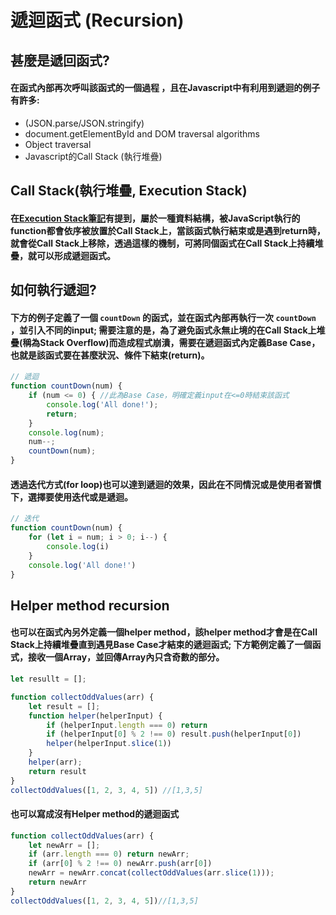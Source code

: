 # 遞迴函式 (Recursion)

## 甚麼是遞回函式?

#### 在函式內部再次呼叫該函式的一個過程 ，且在Javascript中有利用到遞迴的例子有許多:

* (JSON.parse/JSON.stringify)
* document.getElementById and DOM traversal algorithms
* Object traversal
* Javascript的Call Stack (執行堆疊)

## Call Stack(執行堆疊, Execution Stack)

#### 在[Execution Stack筆記](/#javascript/knowJs3)有提到，屬於一種資料結構，被JavaScript執行的function都會依序被放置於Call Stack上，當該函式執行結束或是遇到return時，就會從Call Stack上移除，透過這樣的機制，可將同個函式在Call Stack上持續堆疊，就可以形成遞迴函式。

## 如何執行遞迴?

#### 下方的例子定義了一個 `countDown` 的函式，並在函式內部再執行一次 `countDown` ，並引入不同的input; 需要注意的是，為了避免函式永無止境的在Call Stack上堆疊(稱為Stack Overflow)而造成程式崩潰，需要在遞迴函式內定義Base Case，也就是該函式要在甚麼狀況、條件下結束(return)。

``` js
// 遞迴
function countDown(num) {
    if (num <= 0) { //此為Base Case，明確定義input在<=0時結束該函式
        console.log('All done!');
        return;
    }
    console.log(num);
    num--;
    countDown(num);
}
```

#### 透過迭代方式(for loop)也可以達到遞迴的效果，因此在不同情況或是使用者習慣下，選擇要使用迭代或是遞迴。

``` js
// 迭代
function countDown(num) {
    for (let i = num; i > 0; i--) {
        console.log(i)
    }
    console.log('All done!')
}
```

## Helper method recursion

#### 也可以在函式內另外定義一個helper method，該helper method才會是在Call Stack上持續堆疊直到遇見Base Case才結束的遞迴函式; 下方範例定義了一個函式，接收一個Array，並回傳Array內只含奇數的部分。

``` js
let resullt = [];

function collectOddValues(arr) {
    let result = [];
    function helper(helperInput) {
        if (helperInput.length === 0) return
        if (helperInput[0] % 2 !== 0) result.push(helperInput[0])
        helper(helperInput.slice(1))
    }
    helper(arr);
    return result
}
collectOddValues([1, 2, 3, 4, 5]) //[1,3,5]
```

#### 也可以寫成沒有Helper method的遞迴函式

``` js
function collectOddValues(arr) {
    let newArr = [];
    if (arr.length === 0) return newArr;
    if (arr[0] % 2 !== 0) newArr.push(arr[0])
    newArr = newArr.concat(collectOddValues(arr.slice(1)));
    return newArr
}
collectOddValues([1, 2, 3, 4, 5])//[1,3,5]
```

<!-- ## Second recursive function

#### Call stack illustration

``` js
function sumRange(num) {
    if (num === 1) return 1;
    return num + sumRange(num - 1);
}
sumRange(3) // 6
```

``` js
// iterative
function factorial(num) {
    let total = 1;
    for (i = num; i > 1; i--) {
        total *= i
    }
    return total;
}
```

``` js
// recursive 
function factorial(num) {

    if (num == 1) return num;
    return num * factorial(num - 1)

}
``` -->
